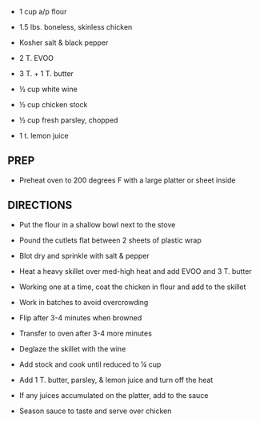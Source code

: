 - 1 cup a/p flour

- 1.5 lbs. boneless, skinless chicken

- Kosher salt & black pepper

- 2 T. EVOO

- 3 T. + 1 T. butter

- ½ cup white wine

- ½ cup chicken stock

- ½ cup fresh parsley, chopped

- 1 t. lemon juice

## PREP

- Preheat oven to 200 degrees F with a large platter or sheet inside

## DIRECTIONS

- Put the flour in a shallow bowl next to the stove

- Pound the cutlets flat between 2 sheets of plastic wrap

- Blot dry and sprinkle with salt & pepper

- Heat a heavy skillet over med-high heat and add EVOO and 3 T. butter

- Working one at a time, coat the chicken in flour and add to the
    skillet

- Work in batches to avoid overcrowding

- Flip after 3-4 minutes when browned

- Transfer to oven after 3-4 more minutes

- Deglaze the skillet with the wine

- Add stock and cook until reduced to ¼ cup

- Add 1 T. butter, parsley, & lemon juice and turn off the heat

- If any juices accumulated on the platter, add to the sauce

- Season sauce to taste and serve over chicken
